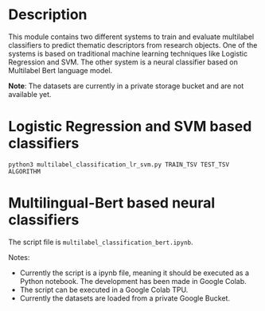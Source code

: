 # Description

This module contains two different systems to train and evaluate multilabel classifiers to predict thematic descriptors from research objects. One of the systems is based on traditional machine learning techniques like Logistic Regression and SVM. The other system is a neural classifier based on Multilabel Bert language model.

**Note**: The datasets are currently in a private storage bucket and are not available yet.


# Logistic Regression and SVM based classifiers

```
python3 multilabel_classification_lr_svm.py TRAIN_TSV TEST_TSV ALGORITHM
```


# Multilingual-Bert based neural classifiers

The script file is `multilabel_classification_bert.ipynb`.

Notes:
- Currently the script is a ipynb file, meaning it should be executed as a Python notebook. The development has been made in Google Colab.
- The script can be executed in a Google Colab TPU.
- Currently the datasets are loaded from a private Google Bucket.



